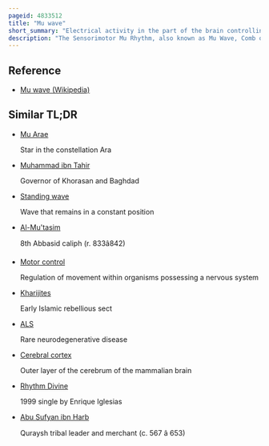 ```yaml
---
pageid: 4833512
title: "Mu wave"
short_summary: "Electrical activity in the part of the brain controlling voluntary movement"
description: "The Sensorimotor Mu Rhythm, also known as Mu Wave, Comb or Wicket Rhythms or Arciform Rhythms, are synchronized Patterns of electrical Activity involving large Numbers of Neurons, probably of the Pyramidal Type, in the Part of the Brain that controls voluntary Movement. These Patterns measured by Electroencephalography Magnetoencephalography or Electrocorticography Repeat at a Frequency of 7. 5–12. 5 Hz, and are most prominent when the Body is physically at Rest. Unlike the Alpha Wave, which occurs at a similar Frequency over the resting visual Cortex at the Back of the Scalp, the Mu Rhythm is found over the Motor Cortex, in a Band approximately from ear to ear. People suppress mu Rhythms when they perform Motor Actions or, with Practice, when they visualize performing Motor Actions. This Suppression is called Desynchronization of the Wave because Eeg Wave Forms are caused by large Numbers of Neurons firing in Synch. The Mu Rhythm is even suppressed when one observes another Person performing a Motor Action or an abstract Motion with biological Characteristics. Researchers such as V. S. Ramachandran and Colleagues have suggested that this is a Sign that the Mirror Neuron System is involved in Mu Rhythm Suppression although Others disagree."
---
```


## Reference

- [Mu wave (Wikipedia)](https://en.wikipedia.org/?curid=4833512)

## Similar TL;DR

- [Mu Arae](/tldr/en/mu-arae)

  Star in the constellation Ara

- [Muhammad ibn Tahir](/tldr/en/muhammad-ibn-tahir)

  Governor of Khorasan and Baghdad

- [Standing wave](/tldr/en/standing-wave)

  Wave that remains in a constant position

- [Al-Mu'tasim](/tldr/en/al-mutasim)

  8th Abbasid caliph (r. 833â842)

- [Motor control](/tldr/en/motor-control)

  Regulation of movement within organisms possessing a nervous system

- [Kharijites](/tldr/en/kharijites)

  Early Islamic rebellious sect

- [ALS](/tldr/en/als)

  Rare neurodegenerative disease

- [Cerebral cortex](/tldr/en/cerebral-cortex)

  Outer layer of the cerebrum of the mammalian brain

- [Rhythm Divine](/tldr/en/rhythm-divine)

  1999 single by Enrique Iglesias

- [Abu Sufyan ibn Harb](/tldr/en/abu-sufyan-ibn-harb)

  Quraysh tribal leader and merchant (c. 567 â 653)
